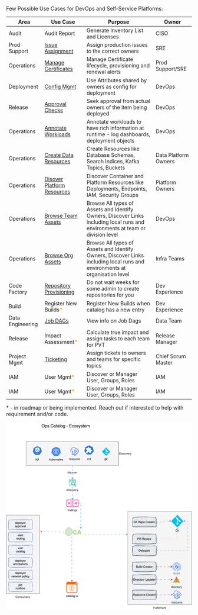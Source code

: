 

Few Possible Use Cases for DevOps and Self-Service Platforms:

|Area|Use Case|Purpose|Owner|
|---|---|---|---|
|Audit|Audit Report|Generate Inventory List and Licenses|CISO|
|Prod Support|[Issue Assignment](./usecases/issueassignment.md)|Assign production issues to the correct owners|SRE|
|Operations|[Manage Certificates](./usecases/certificates.md)|Manage Certificate lifecycle, provisioning and renewal alerts|Prod Support/SRE|
|Deployment|[Config Mgmt](./usecases/configmgmt.md)|Use Attributes shared by owners as config for deployment|DevOps|
|Release|[Approval Checks](./usecases/approvals.md)|Seek approval from actual owners of the item being deployed|DevOps|
|Operations|[Annotate Workloads](./usecases/annotations.md)|Annotate workloads to have rich information at runtime - log dashboards, deployment objects|DevOps|
|Operations|[Create Data Resources](./usecases/dataplatform.md)|Create Resources like Database Schemas, Search Indices, Kafka Topics, Buckets|Data Platform Owners|
|Operations|[Disover Platform Resources](./usecases/platform.md)|Discover Container and Platform Resources like Deployments, Endpoints, IAM, Security Groups|Platform Owners| 
|Operations|[Browse Team Assets](./usecases/browseteamassets.md)|Browse All types of Assets and Identify Owners, Discover Links including local runs and environments at team or division level|DevOps|
|Operations|[Browse Org Assets](./usecases/browseorgassets.md)|Browse All types of Assets and Identify Owners, Discover Links including local runs and environments at organisation level|Infra Teams|
|Code Factory|[Repository Provisioning](./usecases/codefactory.md)|Do not wait weeks for some admin to create repositories for you|Dev Experience|
|Build|Register New Builds<font style="font-weight:bold" color="orange">*</font>|Register New Builds when catalog has a new entry|Dev Experience|
|Data Engineering|[Job DAGs](./usecases/dags.md)|View info on Job Dags|Data Team|
|Release|Impact Assessment<font style="font-weight:bold" color="orange">*</font>|Calculate true impact and assign tasks to each team for PVT|Release Manager|
|Project Mgmt|[Ticketing](./usecases/ticketing.md)|Assign tickets to owners and teams for specific topics|Chief Scrum Master|
|IAM|User Mgmt<font style="font-weight:bold" color="orange">*</font>|Discover or Manager User, Groups, Roles|IAM|
|IAM|User Mgmt<font style="font-weight:bold" color="orange">*</font>|Discover or Manager User, Groups, Roles|IAM|


\* - in roadmap or being implemented. Reach out if interested to help with requirement and/or code.

![Ops Catalog Use Cases](./assets/images/opsusecases.svg)
